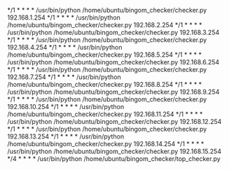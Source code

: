 */1 * * * * /usr/bin/python /home/ubuntu/bingom_checker/checker.py 192.168.1.254
*/1 * * * * /usr/bin/python /home/ubuntu/bingom_checker/checker.py 192.168.2.254
*/1 * * * * /usr/bin/python /home/ubuntu/bingom_checker/checker.py 192.168.3.254
*/1 * * * * /usr/bin/python /home/ubuntu/bingom_checker/checker.py 192.168.4.254
*/1 * * * * /usr/bin/python /home/ubuntu/bingom_checker/checker.py 192.168.5.254
*/1 * * * * /usr/bin/python /home/ubuntu/bingom_checker/checker.py 192.168.6.254
*/1 * * * * /usr/bin/python /home/ubuntu/bingom_checker/checker.py 192.168.7.254
*/1 * * * * /usr/bin/python /home/ubuntu/bingom_checker/checker.py 192.168.8.254
*/1 * * * * /usr/bin/python /home/ubuntu/bingom_checker/checker.py 192.168.9.254
*/1 * * * * /usr/bin/python /home/ubuntu/bingom_checker/checker.py 192.168.10.254
*/1 * * * * /usr/bin/python /home/ubuntu/bingom_checker/checker.py 192.168.11.254
*/1 * * * * /usr/bin/python /home/ubuntu/bingom_checker/checker.py 192.168.12.254
*/1 * * * * /usr/bin/python /home/ubuntu/bingom_checker/checker.py 192.168.13.254
*/1 * * * * /usr/bin/python /home/ubuntu/bingom_checker/checker.py 192.168.14.254
*/1 * * * * /usr/bin/python /home/ubuntu/bingom_checker/checker.py 192.168.15.254
*/4 * * * * /usr/bin/python /home/ubuntu/bingom_checker/top_checker.py
